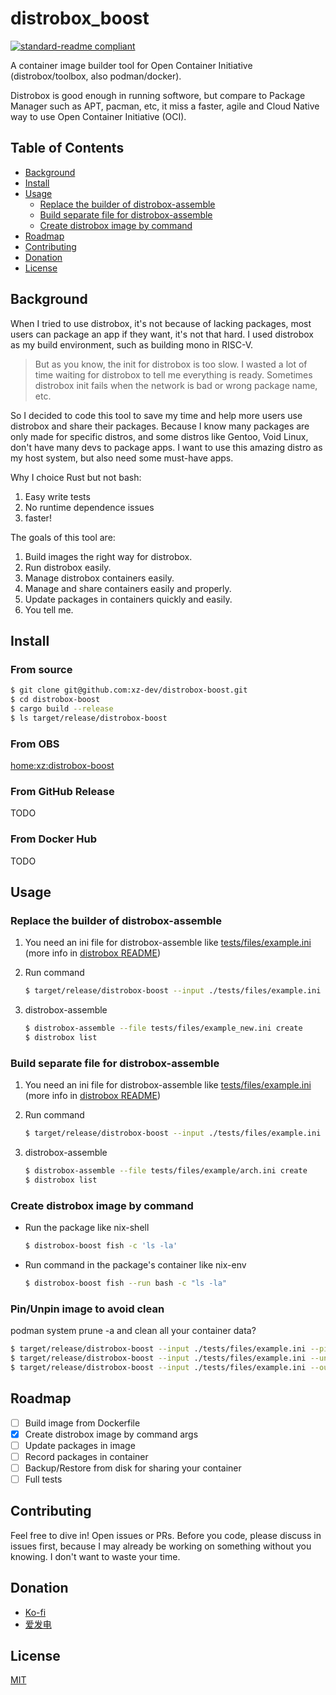 # distrobox_boost

[![standard-readme compliant](https://img.shields.io/badge/readme%20style-standard-brightgreen.svg?style=flat-square)](https://github.com/RichardLitt/standard-readme)

A container image builder tool for Open Container Initiative (distrobox/toolbox, also podman/docker).  

Distrobox is good enough in running softwore, but compare to Package Manager such as APT, pacman, etc, it miss a faster, agile and Cloud Native way to use Open Container Initiative (OCI).

## Table of Contents

- [Background](#background)
- [Install](#install)
- [Usage](#usage)
  - [Replace the builder of distrobox-assemble](#replace-the-builder-of-distrobox-assemble)
  - [Build separate file for distrobox-assemble](#build-separate-file-for-distrobox-assemble)
  - [Create distrobox image by command](#create-distrobox-image-by-command)  
- [Roadmap](#roadmap)
- [Contributing](#contributing)
- [Donation](#donation)
- [License](#license)

## Background

When I tried to use distrobox, it's not because of lacking packages, most users can package an app if they want, it's not that hard. I used distrobox as my build environment, such as building mono in RISC-V.

> But as you know, the init for distrobox is too slow. I wasted a lot of time waiting for distrobox to tell me everything is ready. Sometimes distrobox init fails when the network is bad or wrong package name, etc.

So I decided to code this tool to save my time and help more users use distrobox and share their packages. Because I know many packages are only made for specific distros, and some distros like Gentoo, Void Linux, don't have many devs to package apps. I want to use this amazing distro as my host system, but also need some must-have apps.   

Why I choice Rust but not bash:
1. Easy write tests
2. No runtime dependence issues
3. faster!

The goals of this tool are:

1. Build images the right way for distrobox.
2. Run distrobox easily.  
3. Manage distrobox containers easily.
4. Manage and share containers easily and properly.  
5. Update packages in containers quickly and easily.
6. You tell me.

## Install

### From source

```sh
$ git clone git@github.com:xz-dev/distrobox-boost.git
$ cd distrobox-boost
$ cargo build --release
$ ls target/release/distrobox-boost
```

### From OBS
[home:xz:distrobox-boost](https://build.opensuse.org/package/show/home:xz:distrobox-boost/distrobox-boost)

### From GitHub Release

TODO

### From Docker Hub 

TODO

## Usage

### Replace the builder of distrobox-assemble

1. You need an ini file for distrobox-assemble like [tests/files/example.ini](https://github.com/xz-dev/distrobox-boost/blob/main/tests/files/example.ini) (more info in [distrobox README](https://github.com/89luca89/distrobox/blob/main/docs/usage/distrobox-assemble.md))
   
2. Run command
   ```sh
   $ target/release/distrobox-boost --input ./tests/files/example.ini --output ./tests/files/example_new.ini
   ```
3. distrobox-assemble
   ```sh
   $ distrobox-assemble --file tests/files/example_new.ini create
   $ distrobox list
   ```
   
### Build separate file for distrobox-assemble

1. You need an ini file for distrobox-assemble like [tests/files/example.ini](https://github.com/xz-dev/distrobox-boost/blob/main/tests/files/example.ini) (more info in [distrobox README](https://github.com/89luca89/distrobox/blob/main/docs/usage/distrobox-assemble.md))
  
2. Run command
   ```sh
   $ target/release/distrobox-boost --input ./tests/files/example.ini --output-dir ./tests/files/example_out/
   ```
3. distrobox-assemble
   ```sh
   $ distrobox-assemble --file tests/files/example/arch.ini create
   $ distrobox list
   ```

### Create distrobox image by command

+ Run the package like nix-shell
  ```sh
  $ distrobox-boost fish -c 'ls -la'
  ```
+ Run command in the package's container like nix-env
  ```sh
  $ distrobox-boost fish --run bash -c "ls -la"
  ```

### Pin/Unpin image to avoid clean

podman system prune -a and clean all your container data?

```sh
$ target/release/distrobox-boost --input ./tests/files/example.ini --pin
$ target/release/distrobox-boost --input ./tests/files/example.ini --unpin
$ target/release/distrobox-boost --input ./tests/files/example.ini --output ./tests/files/example_new.ini --pin # It also can use with other args
```

## Roadmap

- [ ] Build image from Dockerfile
- [x] Create distrobox image by command args  
- [ ] Update packages in image
- [ ] Record packages in container
- [ ] Backup/Restore from disk for sharing your container
- [ ] Full tests

## Contributing

Feel free to dive in! Open issues or PRs. Before you code, please discuss in issues first, because I may already be working on something without you knowing. I don't want to waste your time.

## Donation

- [Ko-fi](https://ko-fi.com/xzdev/goal?g=0)
- [爱发电](https://afdian.net/a/inkflaw) 

## License

[MIT](LICENSE)
